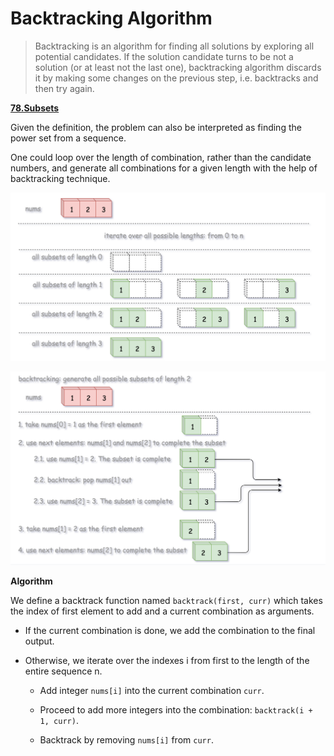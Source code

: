 # Backtracking Algorithm

> Backtracking is an algorithm for finding all solutions by exploring all potential candidates. If the solution candidate turns to be not a solution (or at least not the last one), backtracking algorithm discards it by making some changes on the previous step, i.e. backtracks and then try again.

**[78.Subsets](https://leetcode.com/problems/subsets/)**

Given the definition, the problem can also be interpreted as finding the power set from a sequence.

One could loop over the length of combination, rather than the candidate numbers, and generate all combinations for a given length with the help of backtracking technique.

![](https://github.com/qberg/leetcode-rust/blob/master/notes/images/p78_1.png)

![](https://github.com/qberg/leetcode-rust/blob/master/notes/images/p78_2.png)

**Algorithm**

We define a backtrack function named `backtrack(first, curr)` which takes the index of first element to add and a current combination as arguments.

* If the current combination is done, we add the combination to the final output.

* Otherwise, we iterate over the indexes i from first to the length of the entire sequence n.

    * Add integer `nums[i]` into the current combination `curr`.

    * Proceed to add more integers into the combination: `backtrack(i + 1, curr)`.

    * Backtrack by removing `nums[i]` from `curr`.
